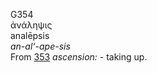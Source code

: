 <body>
  <p>G354<br>  ἀνάληψις  <br> analēpsis  <br><i>an-al‘-ape-sis </i><br>From <a href="g0353.htm">353</a>  <i>ascension:</i> - taking up.<br></p>
 </body>